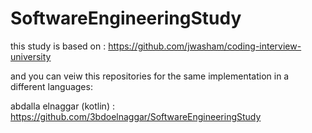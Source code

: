 # SoftwareEngineeringStudy
this study is based on :
https://github.com/jwasham/coding-interview-university


and you can veiw this repositories for the same implementation in a different languages:

abdalla elnaggar (kotlin) : https://github.com/3bdoelnaggar/SoftwareEngineeringStudy
